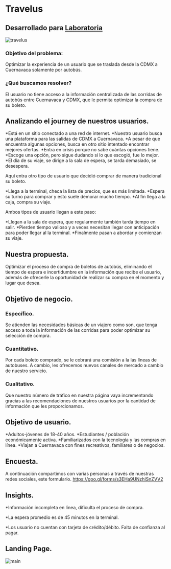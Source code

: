 # Travelus
## Desarrollado para [Laboratoria](http://www.laboratoria.la/)
![travelus](https://user-images.githubusercontent.com/32876178/38665325-c04f0ff8-3e01-11e8-9ceb-ee3c118aedf6.png)
### Objetivo del problema:

Optimizar la experiencia de un usuario que se traslada desde la CDMX a Cuernavaca solamente por autobús.

### ¿Qué buscamos resolver?

El usuario no tiene acceso a la información centralizada de las corridas de autobús entre Cuernavaca y CDMX, que le permita optimizar la compra de su boleto.

## Analizando el journey de nuestros usuarios.

*Está en un sitio conectado a una red de internet.
*Nuestro usuario busca una plataforma para las salidas de CDMX a Cuernavaca.
*A pesar de que encuentra algunas opciones, busca en otro sitio intentado encontrar mejores ofertas.
*Entra en crisis porque no sabe cuántas opciones tiene.
*Escoge una opción, pero sigue dudando si lo que escogió, fue lo mejor.
*El día de su viaje, se dirige a la sala de espera, se tarda demasiado, se desespera.

Aquí entra otro tipo de usuario que decidió comprar de manera tradicional su boleto.

*Llega a la terminal, checa la lista de precios, que es más limitada.
*Espera su turno para comprar y esto suele demorar mucho tiempo.
*Al fin llega a la caja, compra su viaje.

Ambos tipos de usuario llegan a este paso:

*Llegan a la sala de espera, que regularmente también tarda tiempo en salir.
*Pierden tiempo valioso y a veces necesitan llegar con anticipación para poder llegar al la terminal.
*Finalmente pasan a abordar y comienzan su viaje.

## Nuestra propuesta.

Optimizar el proceso de compra de boletos de autobús, eliminando el tiempo de espera e incertidumbre en la información que recibe el usuario, además de ofrecerle   la oportunidad de realizar su compra en el momento y lugar que desea.

## Objetivo de negocio.

### Específico.
Se atienden las necesidades básicas de un viajero como son, que tenga acceso a toda la información de las corridas para poder optimizar su selección de compra.
### Cuantitativo.
Por cada boleto comprado, se le cobrará una comisión a la las líneas de autobuses. A cambio, les ofrecemos nuevos canales de mercado a cambio de nuestro servicio.
### Cualitativo.
Que nuestro número de tráfico en nuestra página vaya incrementando gracias a las recomendaciones de nuestros usuarios por la cantidad de información que les proporcionamos.

## Objetivo de usuario.

*Adultos-jóvenes de 18-40 años.
*Estudiantes / población económicamente activa.
*Familiarizados con la tecnología y las compras en línea.
*Viajan a Cuernavaca con fines recreativos, familiares o de negocios.

## Encuesta.

A continuación compartimos con varias personas a través de nuestras redes sociales, este formulario.
https://goo.gl/forms/s3EHa9UNzhISnZVV2

## Insights.

*Información incompleta en línea, dificulta el proceso de compra.

*La espera promedio es de 45 minutos en la terminal.

*Los usuario no cuentan con tarjeta de crédito/débito. Falta de confianza al pagar.

## Landing Page.
![main](https://user-images.githubusercontent.com/32876178/38665737-c0a87baa-3e02-11e8-9f33-543f6849fd3c.png)





